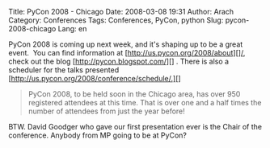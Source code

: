 Title: PyCon 2008 - Chicago
Date: 2008-03-08 19:31
Author: Arach
Category: Conferences
Tags: Conferences, PyCon, python
Slug: pycon-2008-chicago
Lang: en

PyCon 2008 is coming up next week, and it's shaping up to be a great
event.  You can find information at [http://us.pycon.org/2008/about][]/,
check out the blog [http://pycon.blogspot.com/][] . There is also a
scheduler for the talks presented
[http://us.pycon.org/2008/conference/schedule/.][]

> PyCon 2008, to be held soon in the Chicago area, has over 950
> registered attendees at this time. That is over one and a half times
> the number of attendees from just the year before!

BTW. David Goodger who gave our first presentation ever is the Chair of
the conference. Anybody from MP going to be at PyCon?

  [http://us.pycon.org/2008/about]: http://us.pycon.org/2008/about/
    "PyCon 2008"
  [http://pycon.blogspot.com/]: http://pycon.blogspot.com/ "PyCon blog"
  [http://us.pycon.org/2008/conference/schedule/.]: http://us.pycon.org/2008/conference/schedule/
    "PyCon schedule"
